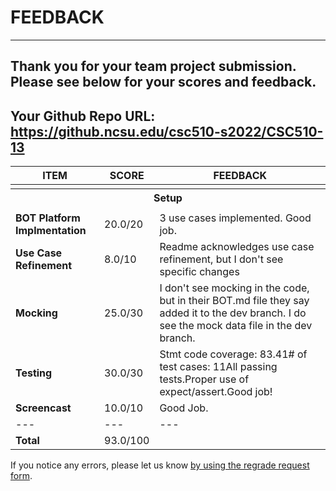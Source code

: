 # FEEDBACK
---
Thank you for your team project submission.                  Please see below for your scores and feedback.
---
## Your Github Repo URL: https://github.ncsu.edu/csc510-s2022/CSC510-13 
| ITEM | SCORE | FEEDBACK |
| --- | --- | --- |
| <tr><th colspan=3> Setup </th></tr> |
| **BOT Platform Implmentation** | 20.0/20 | 3 use cases implemented. Good job. |
| **Use Case Refinement** | 8.0/10 | Readme acknowledges use case refinement, but I don't see specific changes |
| **Mocking** | 25.0/30 | I don't see mocking in the code, but in their BOT.md file they say added it to the dev branch. I do see the mock data file in the dev branch. |
| **Testing** | 30.0/30 | Stmt code coverage: 83.41# of test cases: 11All passing tests.Proper use of expect/assert.Good job! |
| **Screencast** | 10.0/10 | Good Job. |
| --- | --- | --- |
| **Total** | 93.0/100 |  |

If you notice any errors, please let us know [by using the regrade request form](https://github.ncsu.edu/CSC-510/Course/blob/main/README.md#homeworkproject-regrade-requests).
